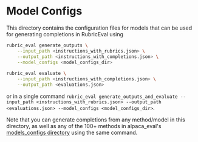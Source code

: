 # Model Configs

This directory contains the configuration files for models that can be used for generating completions in RubricEval using 

```bash
rubric_eval generate_outputs \
    --input_path <instructions_with_rubrics.json> \
    --output_path <instructions_with_completions.json> \
    --model_configs <model_configs_dir>
    
rubric_eval evaluate \
    --input_path <instructions_with_completions.json> \
    --output_path <evaluations.json> 
```

or in a single command `rubric_eval generate_outputs_and_evaluate --input_path <instructions_with_rubrics.json> --output_path <evaluations.json> --model_configs <model_configs_dir>`.

Note that you can generate completions from any method/model in this directory, as well as any of the 100+ methods in alpaca_eval's [models_configs directory](https://github.com/tatsu-lab/alpaca_eval/tree/main/src/alpaca_eval/models_configs) using the same command.